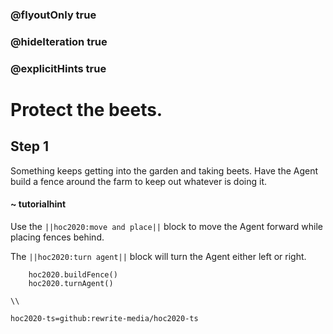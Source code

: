 ### @flyoutOnly true
### @hideIteration true
### @explicitHints true

# Protect the beets.

## Step 1
Something keeps getting into the garden and taking beets. Have the Agent build a fence around the farm to keep out whatever is doing it.

#### ~ tutorialhint 
Use the ``||hoc2020:move and place||`` block to move the Agent forward while placing fences behind.  

The ``||hoc2020:turn agent||`` block will turn the Agent either left or right.

```ghost
    hoc2020.buildFence()
    hoc2020.turnAgent()  
```
```template
\\
```
```package
hoc2020-ts=github:rewrite-media/hoc2020-ts
```